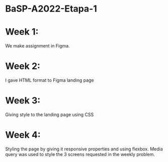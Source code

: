 # BaSP-A2022-Etapa-1
# Week 1:
We make assignment in Figma.
# Week 2:
I gave HTML format to Figma landing page
# Week 3:
Giving style to the landing page using CSS
# Week 4: 
Styling the page by giving it responsive properties and using flexbox. Media query was used to style the 3 screens requested in the weekly problem.